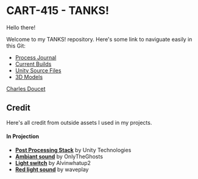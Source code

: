 # CART-415 - TANKS!

Hello there!

Welcome to my TANKS! repository. Here's some link to naviguate easily in this Git:

* [Process Journal](https://github.com/charlesDouc/CART-415/wiki)
* [Current Builds](https://github.com/charlesDouc/CART-415/tree/master/Builds)
* [Unity Source Files](https://github.com/charlesDouc/CART-415/tree/master/TANKS!)
* [3D Models](https://github.com/charlesDouc/CART-415/tree/master/Models)


[Charles Doucet](www.charlesdoucet.com)


## Credit

Here's all credit from outside assets I used in my projects.

#### In Projection

* **[Post Processing Stack](https://assetstore.unity.com/packages/essentials/post-processing-stack-83912)** by Unity Technologies
* **[Ambiant sound](https://freesound.org/people/OnlyTheGhosts/sounds/251478/)** by OnlyTheGhosts
* **[Light switch](https://freesound.org/people/Alvinwhatup2/sounds/131599/)** by Alvinwhatup2
* **[Red light sound](https://freesound.org/people/waveplay/sounds/187514/)** by waveplay
